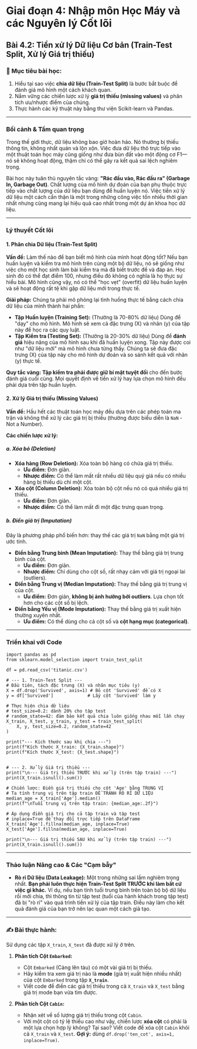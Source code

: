 # Giai đoạn 4: Nhập môn Học Máy và các Nguyên lý Cốt lõi
## Bài 4.2: Tiền xử lý Dữ liệu Cơ bản (Train-Test Split, Xử lý Giá trị thiếu)

### **🎯 Mục tiêu bài học:**
1.  Hiểu tại sao việc **chia dữ liệu (Train-Test Split)** là bước bắt buộc để đánh giá mô hình một cách khách quan.
2.  Nắm vững các chiến lược xử lý **giá trị thiếu (missing values)** và phân tích ưu/nhược điểm của chúng.
3.  Thực hành các kỹ thuật này bằng thư viện Scikit-learn và Pandas.

---

### **Bối cảnh & Tầm quan trọng**

Trong thế giới thực, dữ liệu không bao giờ hoàn hảo. Nó thường bị thiếu thông tin, không nhất quán và lộn xộn. Việc đưa dữ liệu thô trực tiếp vào một thuật toán học máy cũng giống như đưa bùn đất vào một động cơ F1—nó sẽ không hoạt động, thậm chí có thể gây ra kết quả sai lệch nghiêm trọng.

Bài học này tuân thủ nguyên tắc vàng: **"Rác đầu vào, Rác đầu ra" (Garbage In, Garbage Out)**. Chất lượng của mô hình dự đoán của bạn phụ thuộc trực tiếp vào chất lượng của dữ liệu bạn dùng để huấn luyện nó. Việc tiền xử lý dữ liệu một cách cẩn thận là một trong những công việc tốn nhiều thời gian nhất nhưng cũng mang lại hiệu quả cao nhất trong một dự án khoa học dữ liệu.

---

### **Lý thuyết Cốt lõi**

#### **1. Phân chia Dữ liệu (Train-Test Split)**

**Vấn đề:** Làm thế nào để bạn biết mô hình của mình hoạt động tốt? Nếu bạn huấn luyện và kiểm tra mô hình trên cùng một bộ dữ liệu, nó sẽ giống như việc cho một học sinh làm bài kiểm tra mà đã biết trước đề và đáp án. Học sinh đó có thể đạt điểm 100, nhưng điều đó không có nghĩa là họ thực sự hiểu bài. Mô hình cũng vậy, nó có thể "học vẹt" (overfit) dữ liệu huấn luyện và sẽ hoạt động rất tệ khi gặp dữ liệu mới trong thực tế.

**Giải pháp:** Chúng ta phải mô phỏng lại tình huống thực tế bằng cách chia dữ liệu của mình thành hai phần:
* **Tập Huấn luyện (Training Set):** (Thường là 70-80% dữ liệu) Dùng để "dạy" cho mô hình. Mô hình sẽ xem cả đặc trưng (X) và nhãn (y) của tập này để học ra các quy luật.
* **Tập Kiểm tra (Testing Set):** (Thường là 20-30% dữ liệu) Dùng để **đánh giá** hiệu năng của mô hình sau khi đã huấn luyện xong. Tập này được coi như "dữ liệu mới" mà mô hình chưa từng thấy. Chúng ta sẽ đưa đặc trưng (X) của tập này cho mô hình dự đoán và so sánh kết quả với nhãn (y) thực tế.

**Quy tắc vàng:** **Tập kiểm tra phải được giữ bí mật tuyệt đối** cho đến bước đánh giá cuối cùng. Mọi quyết định về tiền xử lý hay lựa chọn mô hình đều phải dựa trên tập huấn luyện.

#### **2. Xử lý Giá trị thiếu (Missing Values)**

**Vấn đề:** Hầu hết các thuật toán học máy đều dựa trên các phép toán ma trận và không thể xử lý các giá trị bị thiếu (thường được biểu diễn là `NaN` - Not a Number).

**Các chiến lược xử lý:**

##### **a. Xóa bỏ (Deletion)**
* **Xóa hàng (Row Deletion):** Xóa toàn bộ hàng có chứa giá trị thiếu.
    * **Ưu điểm:** Đơn giản.
    * **Nhược điểm:** Có thể làm mất rất nhiều dữ liệu quý giá nếu có nhiều hàng bị thiếu dù chỉ một cột.
* **Xóa cột (Column Deletion):** Xóa toàn bộ cột nếu nó có quá nhiều giá trị thiếu.
    * **Ưu điểm:** Đơn giản.
    * **Nhược điểm:** Có thể làm mất đi một đặc trưng quan trọng.

##### **b. Điền giá trị (Imputation)**
Đây là phương pháp phổ biến hơn: thay thế các giá trị `NaN` bằng một giá trị ước tính.
* **Điền bằng Trung bình (Mean Imputation):** Thay thế bằng giá trị trung bình của cột.
    * **Ưu điểm:** Đơn giản.
    * **Nhược điểm:** Chỉ dùng cho cột số, rất nhạy cảm với giá trị ngoại lai (outliers).
* **Điền bằng Trung vị (Median Imputation):** Thay thế bằng giá trị trung vị của cột.
    * **Ưu điểm:** Đơn giản, **không bị ảnh hưởng bởi outliers**. Lựa chọn tốt hơn cho các cột số bị lệch.
* **Điền bằng Yếu vị (Mode Imputation):** Thay thế bằng giá trị xuất hiện thường xuyên nhất.
    * **Ưu điểm:** Có thể dùng cho cả cột số và **cột hạng mục (categorical)**.

---

### **Triển khai với Code**

    import pandas as pd
    from sklearn.model_selection import train_test_split

    df = pd.read_csv('titanic.csv')

    # --- 1. Train-Test Split ---
    # Đầu tiên, tách đặc trưng (X) và nhãn mục tiêu (y)
    X = df.drop('Survived', axis=1) # Bỏ cột 'Survived' để có X
    y = df['Survived']             # Lấy cột 'Survived' làm y

    # Thực hiện chia dữ liệu
    # test_size=0.2: dành 20% cho tập test
    # random_state=42: đảm bảo kết quả chia luôn giống nhau mỗi lần chạy
    X_train, X_test, y_train, y_test = train_test_split(
        X, y, test_size=0.2, random_state=42
    )

    print("--- Kích thước sau khi chia ---")
    print(f"Kích thước X_train: {X_train.shape}")
    print(f"Kích thước X_test: {X_test.shape}")


    # --- 2. Xử lý Giá trị thiếu ---
    print("\n--- Giá trị thiếu TRƯỚC khi xử lý (trên tập train) ---")
    print(X_train.isnull().sum())

    # Chiến lược: Điền giá trị thiếu cho cột 'Age' bằng TRUNG VỊ
    # Ta tính trung vị trên tập train ĐỂ TRÁNH RÒ RỈ DỮ LIỆU
    median_age = X_train['Age'].median()
    print(f"\nTuổi trung vị trên tập train: {median_age:.2f}")

    # Áp dụng điền giá trị cho cả tập train và tập test
    # inplace=True để thay đổi trực tiếp trên DataFrame
    X_train['Age'].fillna(median_age, inplace=True)
    X_test['Age'].fillna(median_age, inplace=True) 

    print("\n--- Giá trị thiếu SAU khi xử lý (trên tập train) ---")
    print(X_train.isnull().sum())

---

### **Thảo luận Nâng cao & Các "Cạm bẫy"**

* **Rò rỉ Dữ liệu (Data Leakage):** Một trong những sai lầm nghiêm trọng nhất. **Bạn phải luôn thực hiện Train-Test Split TRƯỚC khi làm bất cứ việc gì khác.** Ví dụ, nếu bạn tính tuổi trung bình trên toàn bộ bộ dữ liệu rồi mới chia, thì thông tin từ tập test (tuổi của hành khách trong tập test) đã bị "rò rỉ" vào quá trình tiền xử lý của tập train. Điều này làm cho kết quả đánh giá của bạn trở nên lạc quan một cách giả tạo.

---

### **✍️ Bài thực hành:**

Sử dụng các tập `X_train`, `X_test` đã được xử lý ở trên.

1.  **Phân tích Cột `Embarked`:**
    * Cột `Embarked` (Cảng lên tàu) có một vài giá trị bị thiếu.
    * Hãy kiểm tra xem giá trị nào là **mode** (giá trị xuất hiện nhiều nhất) của cột `Embarked` trong tập **`X_train`**.
    * Viết code để điền các giá trị thiếu trong cả `X_train` và `X_test` bằng giá trị mode bạn vừa tìm được.

2.  **Phân tích Cột `Cabin`:**
    * Nhận xét về số lượng giá trị thiếu trong cột `Cabin`.
    * Với một cột có tỷ lệ thiếu cao như vậy, chiến lược **xóa cột** có phải là một lựa chọn hợp lý không? Tại sao? Viết code để xóa cột `Cabin` khỏi cả `X_train` và `X_test`. **Gợi ý:** dùng `df.drop('ten_cot', axis=1, inplace=True)`.
